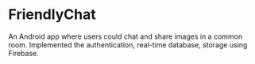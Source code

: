 # FriendlyChat
An Android app where users could chat and share images in a common room. Implemented the authentication, real-time database, storage using Firebase.
